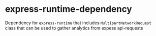 # express-runtime-dependency
Dependency for `express-runtime` that includes `MultipartNetworkRequest` class that can be used to gather analytics from expess api-requests
